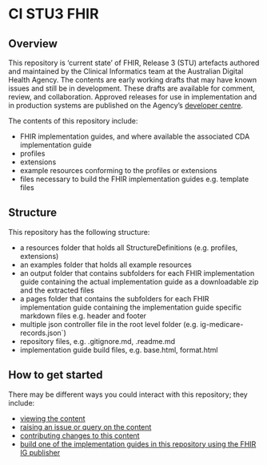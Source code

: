 # CI STU3 FHIR 

## Overview
This repository is ‘current state’ of FHIR, Release 3 (STU) artefacts authored and maintained by the Clinical Informatics team at the Australian Digital Health Agency. The contents are early working drafts that may have known issues and still be in development. These drafts are available for comment, review, and collaboration. Approved releases for use in implementation and in production systems are published on the Agency’s [developer centre]( https://developer.digitalhealth.gov.au/).

The contents of this repository include:
- FHIR implementation guides, and where available the associated CDA implementation guide
- profiles
- extensions
- example resources conforming to the profiles or extensions
- files necessary to build the FHIR implementation guides e.g. template files


## Structure
This repository has the following structure: 
- a resources folder that holds all StructureDefinitions (e.g. profiles, extensions)
- an examples folder that holds all example resources
- an output folder that contains subfolders for each FHIR implementation guide containing the actual implementation guide as a downloadable zip and the extracted files
- a pages folder that contains the subfolders for each FHIR implementation guide containing the implementation guide specific markdown files e.g. header and footer
- multiple json controller file in the root level folder (e.g. ig-medicare-records.json`)
- repository files, e.g. .gitignore.md, .readme.md
- implementation guide build files, e.g. base.html, format.html

 
## How to get started
There may be different ways you could interact with this repository; they include:
* [viewing the content](docs/viewing.md)
* [raising an issue or query on the content](docs/issues.md)
* [contributing changes to this content](docs/contributing.md)
* [build one of the implementation guides in this repository using the FHIR IG publisher](docs/building.md)